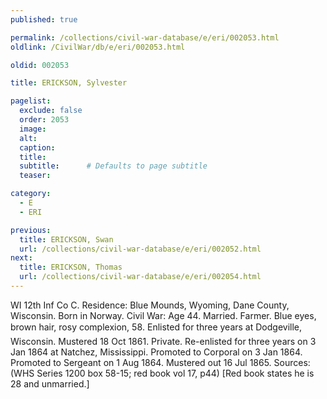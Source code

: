 ```yaml
---
published: true

permalink: /collections/civil-war-database/e/eri/002053.html
oldlink: /CivilWar/db/e/eri/002053.html

oldid: 002053

title: ERICKSON, Sylvester

pagelist:
  exclude: false
  order: 2053
  image: 
  alt:
  caption:
  title:
  subtitle:      # Defaults to page subtitle
  teaser:

category: 
  - E 
  - ERI

previous:
  title: ERICKSON, Swan
  url: /collections/civil-war-database/e/eri/002052.html  
next:
  title: ERICKSON, Thomas
  url: /collections/civil-war-database/e/eri/002054.html   
---
```

WI 12th Inf Co C. Residence: Blue Mounds, Wyoming, Dane County, Wisconsin. Born in Norway. Civil War: Age 44. Married. Farmer. Blue eyes, brown hair, rosy complexion, 5&#146;8&#148;. Enlisted for three years at Dodgeville, Wisconsin. Mustered 18 Oct 1861. Private. Re-enlisted for three years on 3 Jan 1864 at Natchez, Mississippi. Promoted to Corporal on 3 Jan 1864. Promoted to Sergeant on 1 Aug 1864. Mustered out 16 Jul 1865. Sources: (WHS Series 1200 box 58-15; red book vol 17, p44) [Red book states he is 28 and unmarried.]